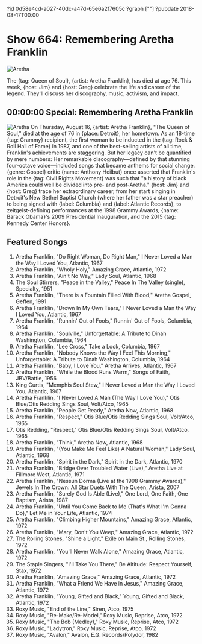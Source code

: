 ?id 0d58e4cd-a027-40dc-a47d-65e6a2f7605c
?graph [""]
?pubdate 2018-08-17T00:00

# Show 664: Remembering Aretha Franklin

![Aretha](https://static.soundopinions.org/images/2018/baby_aretha.jpg)

The {tag: Queen of Soul}, {artist: Aretha Franklin}, has died at age 76. This week, {host: Jim} and {host: Greg} celebrate the life and career of the legend. They'll discuss her discography, music, activism, and impact.

## 00:00:00 Special: Remembering Aretha Franklin
![Aretha](https://static.soundopinions.org/assets/664/00.jpg)
On Thursday, August 16, {artist: Aretha Franklin}, "The Queen of Soul," died at the age of 76 in {place: Detroit}, her hometown. As an 18-time {tag: Grammy} recipient, the first woman to be inducted in the {tag: Rock & Roll Hall of Fame} in 1987, and one of the best-selling artists of all time, Franklin's achievements are staggering. But her legacy can't be quantified by mere numbers: Her remarkable discography—defined by that stunning four-octave voice—included songs that became anthems for social change. {genre: Gospel} critic {name: Anthony Heilbut} once asserted that Franklin's role in the {tag: Civil Rights Movement} was such that "a history of black America could well be divided into pre- and post-Aretha." {host: Jim} and {host: Greg} trace her extraordinary career, from her start singing in Detroit's New Bethel Baptist Church (where her father was a star preacher) to being signed with {label: Columbia} and {label: Atlantic Records}, to zeitgeist-defining performances at the 1998 Grammy Awards, {name: Barack Obama}'s 2009 Presidential Inauguration, and the 2015 {tag: Kennedy Center Honors}.


## Featured Songs

1. Aretha Franklin, "Do Right Woman, Do Right Man," I Never Loved a Man the Way I Loved You, Atlantic, 1967
1. Aretha Franklin, "Wholy Holy," Amazing Grace, Atlantic, 1972
1. Aretha Franklin, "Ain't No Way," Lady Soul, Atlantic, 1968
1. The Soul Stirrers, "Peace in the Valley," Peace In The Valley (single), Specialty, 1951
1. Aretha Franklin, "There is a Fountain Filled With Blood," Aretha Gospel, Geffen, 1991
1. Aretha Franklin, "Drown In My Own Tears," I Never Loved a Man the Way I Loved You, Atlantic, 1967
1. Aretha Franklin, "Runnin' Out of Fools," Runnin' Out of Fools, Columbia, 1964
1. Aretha Franklin, "Soulville," Unforgettable: A Tribute to Dinah Washington, Columbia, 1964
1. Aretha Franklin, "Lee Cross," Take a Look, Columbia, 1967
1. Aretha Franklin, "Nobody Knows the Way I Feel This Morning," Unforgettable: A Tribute to Dinah Washington, Columbia, 1964
1. Aretha Franklin, "Baby, I Love You," Aretha Arrives, Atlantic, 1967
1. Aretha Franklin, "While the Blood Runs Warm," Songs of Faith, JBV/Battle, 1956
1. King Curtis, "Memphis Soul Stew," I Never Loved a Man the Way I Loved You, Atlantic, 1967
1. Aretha Franklin, "I Never Loved A Man (The Way I Love You)," Otis Blue/Otis Redding Sings Soul, Volt/Atco, 1965
1. Aretha Franklin, "People Get Ready," Aretha Now, Atlantic, 1968
1. Aretha Franklin, "Respect," Otis Blue/Otis Redding Sings Soul, Volt/Atco, 1965
1. Otis Redding, "Respect," Otis Blue/Otis Redding Sings Soul, Volt/Atco, 1965
1. Aretha Franklin, "Think," Aretha Now, Atlantic, 1968
1. Aretha Franklin, "(You Make Me Feel Like) A Natural Woman," Lady Soul, Atlantic, 1968
1. Aretha Franklin, "Spirit in the Dark," Spirit in the Dark, Atlantic, 1970
1. Aretha Franklin, "Bridge Over Troubled Water (Live)," Aretha Live at Fillmore West, Atlantic, 1971
1. Aretha Franklin, "Nessun Dorma (Live at the 1998 Grammy Awards)," Jewels In The Crown: All Star Duets With The Queen, Arista, 2007
1. Aretha Franklin, "Surely God Is Able (Live)," One Lord, One Faith, One Baptism, Arista, 1987
1. Aretha Franklin, "Until You Come Back to Me (That's What I'm Gonna Do)," Let Me in Your Life, Atlantic, 1974
1. Aretha Franklin, "Climbing Higher Mountains," Amazing Grace, Atlantic, 1972
1. Aretha Franklin, "Mary, Don't You Weep," Amazing Grace, Atlantic, 1972
1. The Rolling Stones, "Shine a Light," Exile on Main St., Rolling Stones, 1972
1. Aretha Franklin, "You'll Never Walk Alone," Amazing Grace, Atlantic, 1972
1. The Staple Singers, "I'll Take You There," Be Altitude: Respect Yourself, Stax, 1972
1. Aretha Franklin, "Amazing Grace," Amazing Grace, Atlantic, 1972
1. Aretha Franklin, "What a Friend We Have in Jesus," Amazing Grace, Atlantic, 1972
1. Aretha Franklin, "Young, Gifted and Black," Young, Gifted and Black, Atlantic, 1972
1. Roxy Music, "End of the Line," Siren, Atco, 1975
1. Roxy Music, "Re-Make/Re-Model," Roxy Music, Reprise, Atco, 1972
1. Roxy Music, "The Bob (Medley)," Roxy Music, Reprise, Atco, 1972
1. Roxy Music, "Ladytron," Roxy Music, Reprise, Atco, 1972
1. Roxy Music, "Avalon," Avalon, E.G. Records/Polydor, 1982